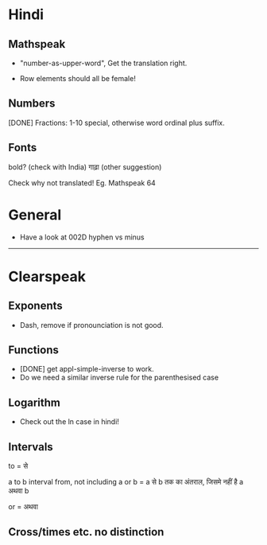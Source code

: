 # Hindi

## Mathspeak

* "number-as-upper-word", Get the translation right.

* Row elements should all be female!

## Numbers

[DONE] Fractions: 1-10 special, otherwise word ordinal plus suffix.

## Fonts

bold? (check with India)
गाढ़ा  (other suggestion)

Check why not translated! Eg. Mathspeak 64

# General

* Have a look at 002D hyphen vs minus


--------------------------------

# Clearspeak

## Exponents 

* Dash, remove if pronounciation is not good.

## Functions 

* [DONE] get appl-simple-inverse to work.
* Do we need a similar inverse rule for the parenthesised case

## Logarithm

* Check out the ln case in hindi!


## Intervals

to = से

a to b interval from, not including a or b = a से b तक का अंतराल, जिसमे नहीं है a अथवा b

or = अथवा

## Cross/times etc. no distinction
